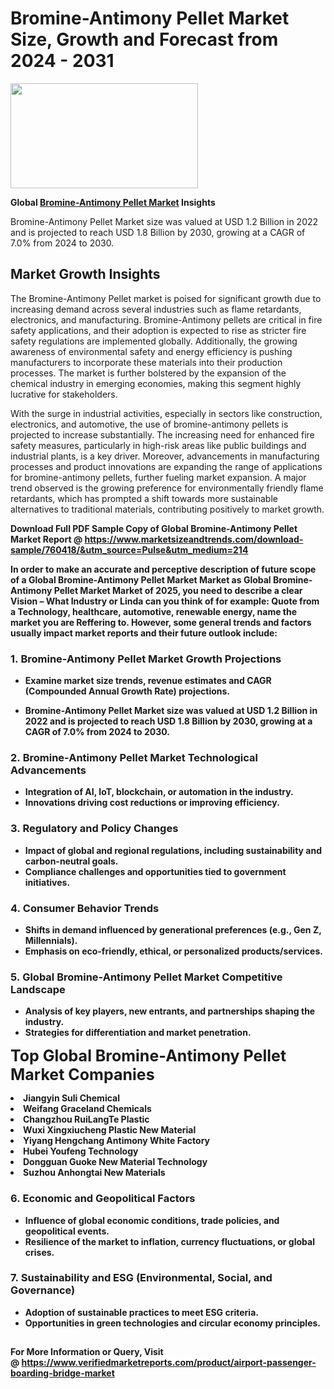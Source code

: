 <H1>Bromine-Antimony Pellet Market Size, Growth and Forecast from 2024 - 2031</H1><img class="aligncenter size-medium wp-image-584254" src="https://thirdeyenews.in/wp-content/uploads/2024/09/Global-Market-Research-300x168.jpeg" alt="" width="300" height="168" /><p><strong>Global&nbsp;<a href="https://www.marketsizeandtrends.com/download-sample/760418/&amp;utm_source=Pulse&amp;utm_medium=214">Bromine-Antimony Pellet Market</a> Insights</strong></p><p>Bromine-Antimony Pellet Market size was valued at USD 1.2 Billion in 2022 and is projected to reach USD 1.8 Billion by 2030, growing at a CAGR of 7.0% from 2024 to 2030.</p><p><h2>Market Growth Insights</h2> <p>The Bromine-Antimony Pellet market is poised for significant growth due to increasing demand across several industries such as flame retardants, electronics, and manufacturing. Bromine-Antimony pellets are critical in fire safety applications, and their adoption is expected to rise as stricter fire safety regulations are implemented globally. Additionally, the growing awareness of environmental safety and energy efficiency is pushing manufacturers to incorporate these materials into their production processes. The market is further bolstered by the expansion of the chemical industry in emerging economies, making this segment highly lucrative for stakeholders.</p> <p><strong></strong></p> <p>With the surge in industrial activities, especially in sectors like construction, electronics, and automotive, the use of bromine-antimony pellets is projected to increase substantially. The increasing need for enhanced fire safety measures, particularly in high-risk areas like public buildings and industrial plants, is a key driver. Moreover, advancements in manufacturing processes and product innovations are expanding the range of applications for bromine-antimony pellets, further fueling market expansion. A major trend observed is the growing preference for environmentally friendly flame retardants, which has prompted a shift towards more sustainable alternatives to traditional materials, contributing positively to market growth.</p> <p><strong></p><p><span class=""><strong>Download Full PDF Sample Copy of Global Bromine-Antimony Pellet Market Report</strong> @ <a href="https://www.marketsizeandtrends.com/download-sample/760418/&amp;utm_source=Pulse&amp;utm_medium=214" target="_blank">https://www.marketsizeandtrends.com/download-sample/760418/&amp;utm_source=Pulse&amp;utm_medium=214</a></span></p><p>In order to make an accurate and perceptive description of future scope of a Global&nbsp;Bromine-Antimony Pellet Market Market as Global&nbsp;Bromine-Antimony Pellet Market Market of 2025, you need to describe a clear Vision &ndash; What Industry or Linda can you think of for example: Quote from a Technology, healthcare, automotive, renewable energy, name the market you are Reffering to. However, some general trends and factors usually impact market reports and their future outlook include:</p><h3>1.&nbsp;<strong>Bromine-Antimony Pellet Market Growth Projections</strong></h3><ul><li>Examine market size trends, revenue estimates and CAGR (Compounded Annual Growth Rate) projections.</li><li><p>Bromine-Antimony Pellet Market size was valued at USD 1.2 Billion in 2022 and is projected to reach USD 1.8 Billion by 2030, growing at a CAGR of 7.0% from 2024 to 2030.</p></li></ul><h3>2.&nbsp;<strong>Bromine-Antimony Pellet Market Technological Advancements</strong></h3><ul><li>Integration of AI, IoT, blockchain, or automation in the industry.</li><li>Innovations driving cost reductions or improving efficiency.</li></ul><h3>3.&nbsp;<strong>Regulatory and Policy Changes</strong></h3><ul><li>Impact of global and regional regulations, including sustainability and carbon-neutral goals.</li><li>Compliance challenges and opportunities tied to government initiatives.</li></ul><h3>4.&nbsp;<strong>Consumer Behavior Trends</strong></h3><ul><li>Shifts in demand influenced by generational preferences (e.g., Gen Z, Millennials).</li><li>Emphasis on eco-friendly, ethical, or personalized products/services.</li></ul><h3>5.&nbsp;<strong>Global Bromine-Antimony Pellet Market Competitive Landscape</strong></h3><ul><li>Analysis of key players, new entrants, and partnerships shaping the industry.</li><li>Strategies for differentiation and market penetration.</li></ul><p data-pm-slice="1 1 []"><span style="color: inherit; font-family: inherit; font-size: 25px;">Top Global Bromine-Antimony Pellet Market Companies</span></p><div class="" data-test-id=""><p><li>Jiangyin Suli Chemical</li><li> Weifang Graceland Chemicals</li><li> Changzhou RuiLangTe Plastic</li><li> Wuxi Xingxiucheng Plastic New Material</li><li> Yiyang Hengchang Antimony White Factory</li><li> Hubei Youfeng Technology</li><li> Dongguan Guoke New Material Technology</li><li> Suzhou Anhongtai New Materials</li></p></div><h3>6.&nbsp;<strong>Economic and Geopolitical Factors</strong></h3><ul><li>Influence of global economic conditions, trade policies, and geopolitical events.</li><li>Resilience of the market to inflation, currency fluctuations, or global crises.</li></ul><h3>7.&nbsp;<strong>Sustainability and ESG (Environmental, Social, and Governance)</strong></h3><ul><li>Adoption of sustainable practices to meet ESG criteria.</li><li>Opportunities in green technologies and circular economy principles.</li></ul><h2><strong style="font-size: 14px;">For More Information or Query, Visit @&nbsp;</strong><a style="background-color: #ffffff; font-size: 14px;" href="https://www.marketsizeandtrends.com/report/bromine-antimony-pellet-market/" target="_blank">https://www.verifiedmarketreports.com/product/airport-passenger-boarding-bridge-market</a></h2>
